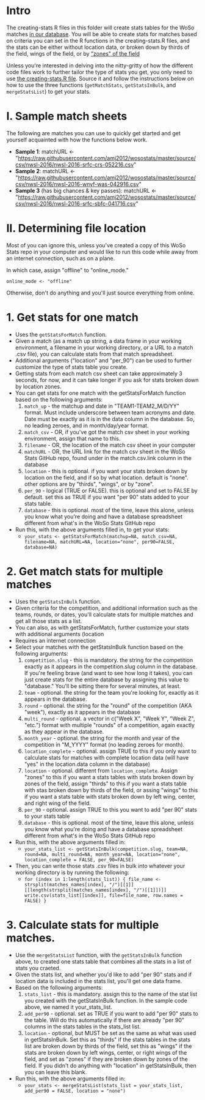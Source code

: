 # Intro
The creating-stats R files in this folder will create stats tables for the WoSo matches [in our database](https://github.com/amj2012/wosostats/blob/master/database.csv). You will be able to create stats for matches based on criteria you can set in the R functions in the creating-stats.R files, and the stats can be either without location data, or broken down by thirds of the field, wings of the field, or by ["zones" of the field](https://camo.githubusercontent.com/7df8218c1603fee2ffd1ea25cfa1d30f4572c6ae/687474703a2f2f692e696d6775722e636f6d2f45514c6d7059702e706e67)

Unless you're interested in delving into the nitty-gritty of how the different code files work to further tailor the type of stats you get, you only need to use [the creating-stats.R file](https://github.com/amj2012/wosostats/blob/master/code/version-3/creating-stats.R). Source it and follow the instructions below on how to use the three functions (`getMatchStats`, `getStatsInBulk`, and `mergeStatsList`)  to get your stats.

# I. Sample match sheets
The following are matches you can use to quickly get started and get yourself acquainted with how the functions below work.
* **Sample 1**: matchURL <- "https://raw.githubusercontent.com/amj2012/wosostats/master/source/csv/nwsl-2016/nwsl-2016-srfc-crs-052216.csv"
* **Sample 2**: matchURL <- "https://raw.githubusercontent.com/amj2012/wosostats/master/source/csv/nwsl-2016/nwsl-2016-wnyf-was-042916.csv"
* **Sample 3** (has big chances & key passes): matchURL <- "https://raw.githubusercontent.com/amj2012/wosostats/master/source/csv/nwsl-2016/nwsl-2016-srfc-sbfc-041716.csv"

# II. Determining file location
Most of you can ignore this, unless you've created a copy of this WoSo Stats repo in your computer and would like to run this code while away from an internet connection, such as on a plane.

In which case, assign "offline" to "online_mode." 

`online_mode <- "offline"`

Otherwise, don't do anything and you'll just source everything from online.

# 1. Get stats for one match
* Uses the `getStatsForMatch` function.
* Given a match (as a match up string, a data frame in your working environment, a filename in your working directory, or a URL to a match .csv file), you can calculate stats from that match spreadsheet.
* Additional arguments ("location" and "per_90") can be used to further customize the type of stats table you create.
* Getting stats from each match csv sheet can take approximately 3 seconds, for now, and it can take longer if you ask for stats broken down by location zones.
* You can get stats for one match with the getStatsForMatch function based on the following arguments:
   1. `match_up`   - the matchup and date in "TEAM1-TEAM2_M/D/YY" format. Must include underscore between team acronyms and date. Date must be exactly as it is in the data column in the database. So, no leading zeroes, and in month/day/year format.
   2. `match_csv`  - OR, if you've got the match csv sheet in your working environment, assign that name to this.
   3. `filename`   - OR, the location of the match csv sheet in your computer
   4. `matchURL`   - OR, the URL link for the match csv sheet in the WoSo Stats GitHub repo, found under in the match.csv.link column in the database
   5. `location`   - this is optional. if you want your stats broken down by location on the field, and if so by what location. default is "none". other options are by "thirds", "wings", or by "zone".
   6. `per_90`     - logical (TRUE or FALSE). this is optional and set to FALSE by default. set this as TRUE if you want "per 90" stats added to your stats table.
   7. `database`   - this is optional. most of the time, leave this alone, unless you know what you're doing and have a database spreadsheet different from what's in the WoSo Stats GitHub repo
* Run this, with the above arguments filled in, to get your stats:
  * `your_stats <- getStatsForMatch(matchup=NA, match_csv=NA, filename=NA, matchURL=NA, location="none", per90=FALSE, database=NA)`

# 2. Get match stats for multiple matches
* Uses the `getStatsInBulk` function.
* Given criteria for the competition, and additional information such as the teams, rounds, or dates, you'll calculate stats for multiple matches and get all those stats as a list.
* You can also, as with getStatsForMatch, further customize your stats with additional arguments (location
* Requires an internet connection
* Select your matches with the getStatsInBulk function based on the following arguments:
   1. `competition.slug`   - this is mandatory. the string for the competition exactly as it appears in the competition.slug column in the database. If you're feeling brave (and want to see how long it takes), you can just create stats for the entire database by assigning this value to "database." You'll be sitting there for several minutes, at least.
   3. `team`               - optional. the string for the team you're looking for, exactly as it appears in the database.
   4. `round`              - optional. the string for the "round" of the competition (AKA "week"), exactly as it appears in the database
   5. `multi_round`        - optional. a vector in c("Week X", "Week Y", "Week Z", "etc.") format with multiple "rounds" of a competition, again exactly as they appear in the database.
   6. `month_year`         - optional. the string for the month and year of the competition in "M_YYYY" format (no leading zeroes for month).
   7. `location_complete`  - optional. assign TRUE to this if you only want to calculate stats for matches with complete location data (will have "yes" in the location.data column in the database)
   8. `location`            - optional. different from `location_complete`. Assign "zones" to this if you want a stats tables with stats broken down by zones of the field, assign "thirds" to this if you want a stats table with stas broken down by thirds of the field, or assing "wings" to this if you want a stats table with stats broken down by left wing, center, and right wing of the field.
   9. `per_90`             - optional. assign TRUE to this you want to add "per 90" stats to your stats table 
   10. `database`           - this is optional. most of the time, leave this alone, unless you know what you're doing and have a database spreadsheet different from what's in the WoSo Stats GitHub repo
* Run this, with the above arguments filled in:
  * `your_stats_list <- getStatsInBulk(competition.slug, team=NA, round=NA, multi_round=NA, month_year=NA, location="none", location_complete = FALSE, per_90=FALSE)`
* Then, you can write those stats .csv files in bulk into whatever your working directory is by running the following:
  * `for (index in 1:length(stats_list)) {
     file_name <- strsplit(matches_names[index], "/")[[1]][[length(strsplit(matches_names[index], "/")[[1]])]]
     write.csv(stats_list[[index]], file=file_name, row.names = FALSE)
   }`

# 3. Calculate stats for multiple matches.
* Use the `mergeStatsList` function, with the `getStatsInBulk` function above, to created one stats table that combines all the stats in a list of stats you craeted.
* Given the stats list, and whether you'd like to add "per 90" stats and if location data is included in the stats list, you'll get one data frame.
* Based on the following arguments:
   1. `stats_list`   - this is mandatory. assign this to the name of the stat list you created with the getStatsInBulk function. In the sample code above, we named it your_stats_list.
   2. `add_per90`    - optional. set as TRUE if you want to add "per 90" stats to the table. Will do this automatically if there are already "per 90" columns in the stats tables in the stats_list list.
   3. `location`     - optional, but MUST be set as the same as what was used in getStatsInBulk. Set this as "thirds" if the stats tables in the stats list are broken down by thirds of the field, set this as "wings" if the stats are broken down by left wings, center, or right wings of the field, and set as "zones" if they are broken down by zones of the field. If you didn't do anything with "location" in getStatsInBulk, then you can leave this blank.
* Run this, with the above arguments filled in:
   * `your_stats <- mergeStatsList(stats_list = your_stats_list, add_per90 = FALSE, location = "none")`

